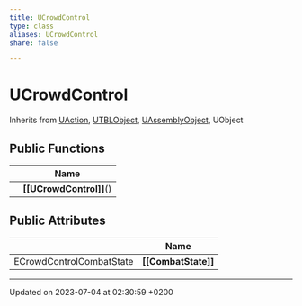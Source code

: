 ```yaml
---
title: UCrowdControl
type: class
aliases: UCrowdControl
share: false

---
```


# UCrowdControl





Inherits from [UAction](/docs/SDK/Source/Classes/classUAction.md), [UTBLObject](/docs/SDK/Source/Classes/classUTBLObject.md), [UAssemblyObject](/docs/SDK/Source/Classes/classUAssemblyObject.md), UObject

## Public Functions

|                | Name           |
| -------------- | -------------- |
| | **[[UCrowdControl]]**() |

## Public Attributes

|                | Name           |
| -------------- | -------------- |
| ECrowdControlCombatState | **[[CombatState]]**  |

-------------------------------

Updated on 2023-07-04 at 02:30:59 +0200